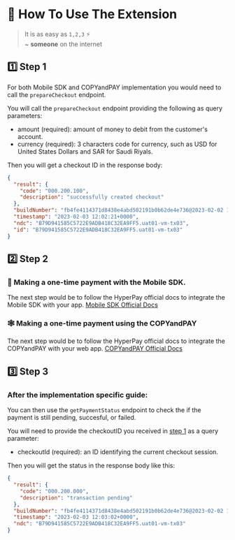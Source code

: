 # 🤔 How To Use The Extension

> It is as easy as `1,2,3` ⚡️</br>
> ~ **someone** on the internet

## 1️⃣ Step 1

For both Mobile SDK and COPYandPAY implementation you would need to call the `prepareCheckout` endpoint.

You will call the `prepareCheckout` endpoint providing the following as query parameters:

- amount (required): amount of money to debit from the customer's account.
- currency (required): 3 characters code for currency, such as USD for United States Dollars and SAR for Saudi Riyals.

Then you will get a checkout ID in the response body:

```json
{
  "result": {
    "code": "000.200.100",
    "description": "successfully created checkout"
  },
  "buildNumber": "fb4fe4114371d8438e4abd502191b0b62de4e736@2023-02-02 13:33:22 +0000",
  "timestamp": "2023-02-03 12:02:21+0000",
  "ndc": "B79D941585C5722E9ADB418C32EA9FF5.uat01-vm-tx03",
  "id": "B79D941585C5722E9ADB418C32EA9FF5.uat01-vm-tx03"
}
```

## 2️⃣ Step 2

### 📱 Making a one-time payment with the Mobile SDK.

The next step would be to follow the HyperPay official docs to integrate the Mobile SDK with your app. [Mobile SDK Official Docs](https://wordpresshyperpay.docs.oppwa.com/tutorials/mobile-sdk)

### 🕸️ Making a one-time payment using the COPYandPAY

The next step would be to follow the HyperPay official docs to integrate the COPYandPAY with your web app. [COPYandPAY Official Docs](https://wordpresshyperpay.docs.oppwa.com/tutorials/integration-guide)

## 3️⃣ Step 3

### After the implementation specific guide:

You can then use the `getPaymentStatus` endpoint to check the if the payment is still pending, succesful, or failed.

You will need to provide the checkoutID you received in [step 1](#step-1) as a query parameter:

- checkoutId (required): an ID identifying the current checkout session.

Then you will get the status in the response body like this:

```json
{
  "result": {
    "code": "000.200.000",
    "description": "transaction pending"
  },
  "buildNumber": "fb4fe4114371d8438e4abd502191b0b62de4e736@2023-02-02 13:33:22 +0000",
  "timestamp": "2023-02-03 12:03:02+0000",
  "ndc": "B79D941585C5722E9ADB418C32EA9FF5.uat01-vm-tx03"
}
```
